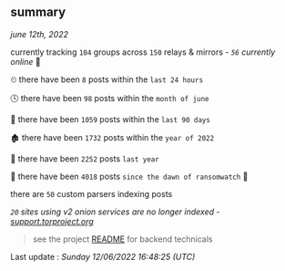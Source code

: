 
## summary
_june 12th, 2022_

currently tracking `104` groups across `150` relays & mirrors - _`56` currently online_ 📡

⏲ there have been `8` posts within the `last 24 hours`

🕓 there have been `98` posts within the `month of june`

📅 there have been `1059` posts within the `last 90 days`

🏚 there have been `1732` posts within the `year of 2022`

🚀 there have been `2252` posts `last year`

🦕 there have been `4018` posts `since the dawn of ransomwatch` 🐣

there are `50` custom parsers indexing posts

_`20` sites using v2 onion services are no longer indexed - [support.torproject.org](https://support.torproject.org/onionservices/v2-deprecation/)_

> see the project [README](https://github.com/jmousqueton/ransomwatch#readme) for backend technicals



Last update : _Sunday 12/06/2022 16:48:25 (UTC)_

